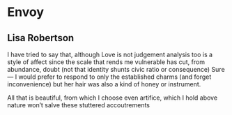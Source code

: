 # Envoy
## Lisa Robertson
I have tried to say
that, although Love is not judgement
analysis too is a style
of affect
since the scale that rends me vulnerable
has cut, from abundance, doubt
(not that identity shunts
civic ratio or consequence) Sure —
I would prefer to respond to only
the established charms (and forget inconvenience)
but her hair was also a kind of honey
or instrument.

All that is beautiful, from which I choose
even artifice, which I hold above nature
won’t salve these stuttered accoutrements